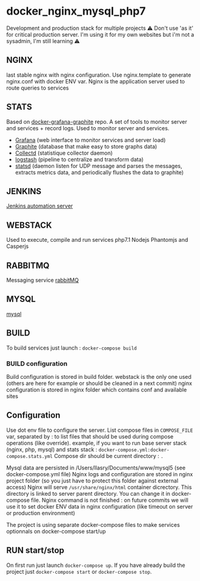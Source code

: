 # docker_nginx_mysql_php7

Development and production stack for multiple projects
⚠︎ Don't use 'as it' for critical production server. I'm using it for my own websites but i'm not a sysadmin, I'm still learning  ⚠︎

## NGINX
last stable nginx with nginx configuration.
Use nginx.template to generate nginx.conf with docker ENV var.
Nginx is the application server used to route queries to services

## STATS
Based on [docker-grafana-graphite](https://github.com/wulfy/docker-grafana-graphite) repo.
A set of tools to monitor server and services + record logs.
Used to monitor server and services.
- [Grafana](https://grafana.com/) (web interface to monitor services and server load) 
- [Graphite](https://graphiteapp.org/) (database that make easy to store graphs data) 
- [Collectd](https://collectd.org/) (statistique collector daemon) 
- [logstash](https://www.elastic.co/fr/products/logstash) (pipeline to centralize and transform data) 
- [statsd](https://github.com/etsy/statsd) (daemon listen for UDP message and parses the messages, extracts metrics data, and periodically flushes the data to graphite) 

## JENKINS
[Jenkins automation server](https://jenkins.io/)

## WEBSTACK
Used to execute, compile and run services
php7.1
Nodejs
Phantomjs and Casperjs

## RABBITMQ
Messaging service
[rabbitMQ](https://www.rabbitmq.com/)

## MYSQL
[mysql](https://www.mysql.com/fr/)

## BUILD
To build services just launch : `docker-compose build`
### BUILD configuration
Build configuration is stored in build folder.
webstack is the only one used (others are here for example or should be cleaned in a next commit)
nginx configuration is stored in nginx folder which contains conf and available sites

## Configuration
Use dot env file to configure the server.
List compose files in `COMPOSE_FILE` var, separated by : to list files that should be used during compose operations (like override).
example, if you want to run base server stack (nginx, php, mysql) and stats stack :
`docker-compose.yml:docker-compose.stats.yml`
Compose dir should be current directory : `.`

Mysql data are persisted in /Users/llasry/Documents/www/mysql5 (see docker-compose.yml file)
Nginx logs and configuration are stored in nginx project folder (so you just have to protect this folder against external access)
Nginx will serve `/usr/share/nginx/html` container dicrectory. This directory is linked to server parent directory. You can change it in docker-compose file.
Nginx command is not finished : on future commits we will use it to set docker ENV data in nginx configuration (like timeout on server or production environment)


The project is using separate docker-compose files to make services optionnals on docker-compose start/up

## RUN start/stop
On first run just launch `docker-compose up`.
If you have already build the project just `docker-compose start` or `docker-compose stop`.
